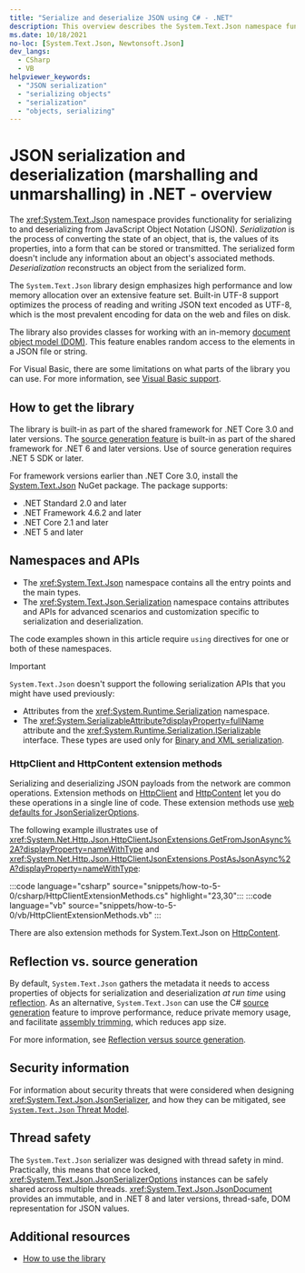 ```yaml
---
title: "Serialize and deserialize JSON using C# - .NET"
description: This overview describes the System.Text.Json namespace functionality for serializing to and deserializing from JSON in .NET.
ms.date: 10/18/2021
no-loc: [System.Text.Json, Newtonsoft.Json]
dev_langs:
  - CSharp
  - VB
helpviewer_keywords:
  - "JSON serialization"
  - "serializing objects"
  - "serialization"
  - "objects, serializing"
---
```


# JSON serialization and deserialization (marshalling and unmarshalling) in .NET - overview

The <xref:System.Text.Json> namespace provides functionality for serializing to and deserializing from JavaScript Object Notation (JSON). *Serialization* is the process of converting the state of an object, that is, the values of its properties, into a form that can be stored or transmitted. The serialized form doesn't include any information about an object's associated methods. *Deserialization* reconstructs an object from the serialized form.

The `System.Text.Json` library design emphasizes high performance and low memory allocation over an extensive feature set. Built-in UTF-8 support optimizes the process of reading and writing JSON text encoded as UTF-8, which is the most prevalent encoding for data on the web and files on disk.

The library also provides classes for working with an in-memory [document object model (DOM)](use-dom.md#json-dom-choices). This feature enables random access to the elements in a JSON file or string.

For Visual Basic, there are some limitations on what parts of the library you can use. For more information, see [Visual Basic support](visual-basic-support.md).

## How to get the library

The library is built-in as part of the shared framework for .NET Core 3.0 and later versions. The [source generation feature](source-generation-modes.md#metadata-collection-mode) is built-in as part of the shared framework for .NET 6 and later versions. Use of source generation requires .NET 5 SDK or later.

For framework versions earlier than .NET Core 3.0, install the [System.Text.Json](https://www.nuget.org/packages/System.Text.Json) NuGet package. The package supports:

* .NET Standard 2.0 and later
* .NET Framework 4.6.2 and later
* .NET Core 2.1 and later
* .NET 5 and later

## Namespaces and APIs

- The <xref:System.Text.Json> namespace contains all the entry points and the main types.
- The <xref:System.Text.Json.Serialization> namespace contains attributes and APIs for advanced scenarios and customization specific to serialization and deserialization.

The code examples shown in this article require `using` directives for one or both of these namespaces.

> [!IMPORTANT]
>
> `System.Text.Json` doesn't support the following serialization APIs that you might have used previously:
>
> * Attributes from the <xref:System.Runtime.Serialization> namespace.
> * The <xref:System.SerializableAttribute?displayProperty=fullName> attribute and the <xref:System.Runtime.Serialization.ISerializable> interface. These types are used only for [Binary and XML serialization](/previous-versions/dotnet/fundamentals/serialization/binary/binary-serialization).

### HttpClient and HttpContent extension methods

Serializing and deserializing JSON payloads from the network are common operations. Extension methods on [HttpClient](xref:System.Net.Http.Json.HttpClientJsonExtensions) and [HttpContent](xref:System.Net.Http.Json.HttpContentJsonExtensions) let you do these operations in a single line of code. These extension methods use [web defaults for JsonSerializerOptions](configure-options.md#web-defaults-for-jsonserializeroptions).

The following example illustrates use of <xref:System.Net.Http.Json.HttpClientJsonExtensions.GetFromJsonAsync%2A?displayProperty=nameWithType> and <xref:System.Net.Http.Json.HttpClientJsonExtensions.PostAsJsonAsync%2A?displayProperty=nameWithType>:

:::code language="csharp" source="snippets/how-to-5-0/csharp/HttpClientExtensionMethods.cs" highlight="23,30":::
:::code language="vb" source="snippets/how-to-5-0/vb/HttpClientExtensionMethods.vb" :::

There are also extension methods for System.Text.Json on [HttpContent](xref:System.Net.Http.Json.HttpContentJsonExtensions).

## Reflection vs. source generation

By default, `System.Text.Json` gathers the metadata it needs to access properties of objects for serialization and deserialization *at run time* using [reflection](/dotnet/csharp/advanced-topics/reflection-and-attributes/). As an alternative, `System.Text.Json` can use the C# [source generation](../../../csharp/roslyn-sdk/source-generators-overview.md) feature to improve performance, reduce private memory usage, and facilitate [assembly trimming](../../../core/deploying/trimming/trim-self-contained.md), which reduces app size.

For more information, see [Reflection versus source generation](reflection-vs-source-generation.md).

## Security information

For information about security threats that were considered when designing <xref:System.Text.Json.JsonSerializer>, and how they can be mitigated, see [`System.Text.Json` Threat Model](https://github.com/dotnet/runtime/blob/main/src/libraries/System.Text.Json/docs/ThreatModel.md).

## Thread safety

The `System.Text.Json` serializer was designed with thread safety in mind. Practically, this means that once locked, <xref:System.Text.Json.JsonSerializerOptions> instances can be safely shared across multiple threads. <xref:System.Text.Json.JsonDocument> provides an immutable, and in .NET 8 and later versions, thread-safe, DOM representation for JSON values.

## Additional resources

* [How to use the library](how-to.md)
